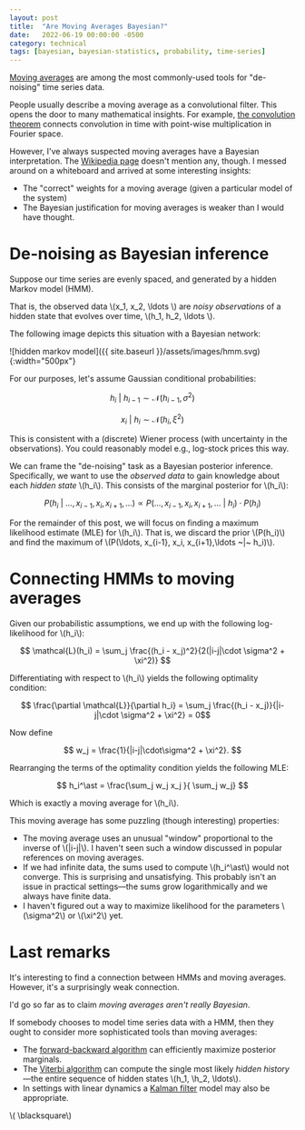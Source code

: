 ```yaml
---
layout: post
title:  "Are Moving Averages Bayesian?"
date:   2022-06-19 00:00:00 -0500
category: technical 
tags: [bayesian, bayesian-statistics, probability, time-series] 
---
```


[Moving averages](https://en.wikipedia.org/wiki/Moving_average) are among the most commonly-used tools for "de-noising" time series data.

People usually describe a moving average as a convolutional filter.
This opens the door to many mathematical insights.
For example, [the convolution theorem](https://en.wikipedia.org/wiki/Convolution_theorem) connects convolution in time with point-wise multiplication in Fourier space.

However, I've always suspected moving averages have a Bayesian interpretation. 
The [Wikipedia page](https://en.wikipedia.org/wiki/Moving_average) doesn't mention any, though.
I messed around on a whiteboard and arrived at some interesting insights:

* The "correct" weights for a moving average (given a particular model of the system)
* The Bayesian justification for moving averages is weaker than I would have thought.


# De-noising as Bayesian inference

Suppose our time series are evenly spaced, and generated by a hidden Markov model (HMM).

That is, the observed data \\(x_1, x_2, \ldots \\) are _noisy observations_ of a hidden state that evolves over time, \\(h_1, h_2, \ldots \\).

The following image depicts this situation with a Bayesian network:

![hidden markov model]({{ site.baseurl }}/assets/images/hmm.svg){:width="500px"}


For our purposes, let's assume Gaussian conditional probabilities:

$$ h_i ~|~ h_{i-1} \sim \mathcal{N}(h_{i-1}, \sigma^2) $$

$$ x_i ~|~ h_i \sim \mathcal{N}(h_i, \xi^2) $$

This is consistent with a (discrete) Wiener process (with uncertainty in the observations).
You could reasonably model e.g., log-stock prices this way.

We can frame the "de-noising" task as a Bayesian posterior inference.
Specifically, we want to use the _observed data_ to gain knowledge about each _hidden state_ \\(h_i\\).
This consists of the marginal posterior for \\(h_i\\):

$$P(h_i ~|~ \ldots, x_{i-1}, x_i, x_{i+1}, \ldots) \propto P(\ldots, x_{i-1}, x_i, x_{i+1},\ldots ~|~ h_i) \cdot P(h_i)$$

For the remainder of this post, we will focus on finding a maximum likelihood estimate (MLE) for \\(h_i\\).
That is, we discard the prior \\(P(h_i)\\) and find the maximum of \\(P(\ldots, x_{i-1}, x_i, x_{i+1},\ldots ~|~ h_i)\\).

# Connecting HMMs to moving averages

Given our probabilistic assumptions, we end up with the following log-likelihood for \\(h_i\\):

$$ \mathcal{L}(h_i) = \sum_j \frac{(h_i - x_j)^2}{2(|i-j|\cdot \sigma^2 + \xi^2)} $$

Differentiating with respect to \\(h_i\\) yields the following optimality condition:

$$ \frac{\partial \mathcal{L}}{\partial h_i} = \sum_j \frac{(h_i - x_j)}{|i-j|\cdot \sigma^2 + \xi^2}  = 0$$

Now define 

$$ w_j = \frac{1}{|i-j|\cdot\sigma^2 + \xi^2}. $$

Rearranging the terms of the optimality condition yields the following MLE:

$$ h_i^\ast = \frac{\sum_j w_j x_j }{ \sum_j w_j} $$

Which is exactly a moving average for \\(h_i\\).

This moving average has some puzzling (though interesting) properties:

* The moving average uses an unusual "window" proportional to the inverse of \\(|i-j|\\).
  I haven't seen such a window discussed in popular references on moving averages.
* If we had infinite data, the sums used to compute \\(h_i^\ast\\) would not converge.
  This is surprising and unsatisfying.
  This probably isn't an issue in practical settings&mdash;the sums grow logarithmically and we always have finite data.
* I haven't figured out a way to maximize likelihood for the parameters \\(\sigma^2\\) or \\(\xi^2\\) yet.


# Last remarks

It's interesting to find a connection between HMMs and moving averages.
However, it's a surprisingly weak connection.

I'd go so far as to claim _moving averages aren't really Bayesian_.

If somebody chooses to model time series data with a HMM, then they ought to consider more sophisticated tools than moving averages:

* The [forward-backward algorithm](https://en.wikipedia.org/wiki/Forward%E2%80%93backward_algorithm) can efficiently maximize posterior marginals.
* The [Viterbi algorithm](https://en.wikipedia.org/wiki/Viterbi_algorithm) can compute the single most likely _hidden history_&mdash;the entire sequence of hidden states \\(h_1, \h_2, \ldots\\).
* In settings with linear dynamics a [Kalman filter](https://en.wikipedia.org/wiki/Kalman_filter) model may also be appropriate. 


\\( \blacksquare\\)  

